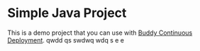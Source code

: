 # Simple Java Project
This is a demo project that you can use with [Buddy Continuous Deployment](https://buddy.works).
qwdd
qs
swdwq
wdq
s
e
e
